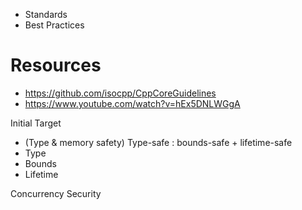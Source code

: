- Standards
- Best Practices


# Resources
- https://github.com/isocpp/CppCoreGuidelines
- https://www.youtube.com/watch?v=hEx5DNLWGgA

Initial Target
- (Type & memory safety) Type-safe : bounds-safe + lifetime-safe
- Type
- Bounds
- Lifetime

Concurrency
Security

